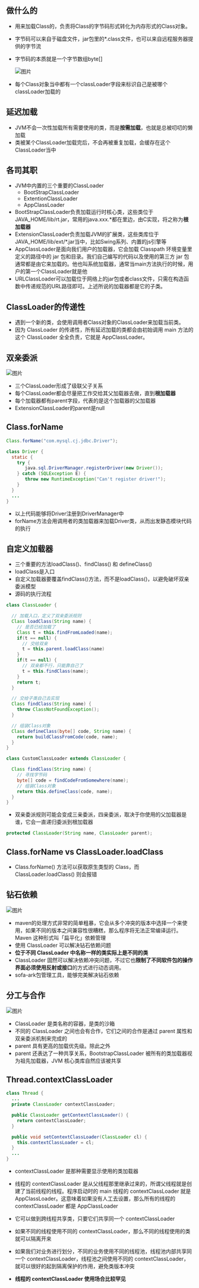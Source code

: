 

## 做什么的

* 用来加载Class的，负责将Class的字节码形式转化为内存形式的Class对象。

* 字节码可以来自于磁盘文件，jar包里的*.class文件，也可以来自远程服务器提供的字节流

* 字节码的本质就是一个字节数组byte[]

  ![图片](ClassLoader/bb.jpeg)
  
* 每个Class对象当中都有一个classLoader字段来标识自己是被哪个classLoader加载的



## 延迟加载

* JVM不会一次性加载所有需要使用的类，而是**按需加载**，也就是总被叨叨的懒加载
* 类被某个ClassLoader加载完后，不会再被重复加载，会缓存在这个ClassLoader当中



## 各司其职

* JVM中内置的三个重要的ClassLoader
  * BootStrapClassLoader
  * ExtentionClassLoader
  * AppClassLoader
* BootStrapClassLoader负责加载运行时核心类，这些类位于JAVA_HOME/lib/rt.jar，常用的java.xxx.*都在里边，由C实现，将之称为**根加载器**
* ExtensionClassLoader负责加载JVM的扩展类，这些类库位于JAVA_HOME/lib/ext/*.jar当中，比如Swing系列、内置的js引擎等
* AppClassLoader是面向我们用户的加载器，它会加载 Classpath 环境变量里定义的路径中的 jar 包和目录。我们自己编写的代码以及使用的第三方 jar 包通常都是由它来加载的。他也叫系统加载器，通常当main方法执行的时候，用户的第一个ClassLoader就是他
* URLClassLoader可以加载位于网络上的jar包或者class文件，只需在构造函数中传递规范的URL路径即可。上述所说的加载器都是它的子类。



## ClassLoader的传递性

* 遇到一个新的类，会使用调用者Class对象的ClassLoader来加载当前类。
* 因为 ClassLoader 的传递性，所有延迟加载的类都会由初始调用 main 方法的这个 ClassLoader 全全负责，它就是 AppClassLoader。



## 双亲委派

![图片](ClassLoader/bb-20190715115306723.jpeg)

* 三个ClassLoader形成了级联父子关系
* 每个ClassLoader都会尽量把工作交给其父加载器去做，直到**根加载器**
* 每个加载器都有parent字段，代表的是这个加载器的父加载器
* ExtensionClassLoader的parent是null



## Class.forName

```java
Class.forName("com.mysql.cj.jdbc.Driver");
```

```java
class Driver {
  static {
    try {
       java.sql.DriverManager.registerDriver(new Driver());
    } catch (SQLException E) {
       throw new RuntimeException("Can't register driver!");
    }
  }
  ...
}
```

* 以上代码能够将Driver注册到DriverManager中
* forName方法会用调用者的类加载器来加载Driver类，从而出发静态模块代码的执行



## 自定义加载器

* 三个重要的方法loadClass()、findClass() 和 defineClass()
* loadClass是入口
* 自定义加载器要覆盖findClass()方法，而不是loadClass()，以避免破坏双亲委派模型
* 源码的执行流程

```java
class ClassLoader {

  // 加载入口，定义了双亲委派规则
  Class loadClass(String name) {
    // 是否已经加载了
    Class t = this.findFromLoaded(name);
    if(t == null) {
      // 交给双亲
      t = this.parent.loadClass(name)
    }
    if(t == null) {
      // 双亲都不行，只能靠自己了
      t = this.findClass(name);
    }
    return t;
  }

  // 交给子类自己去实现
  Class findClass(String name) {
    throw ClassNotFoundException();
  }

  // 组装Class对象
  Class defineClass(byte[] code, String name) {
    return buildClassFromCode(code, name);
  }
}

class CustomClassLoader extends ClassLoader {

  Class findClass(String name) {
    // 寻找字节码
    byte[] code = findCodeFromSomewhere(name);
    // 组装Class对象
    return this.defineClass(code, name);
  }
}
```

* 双亲委派规则可能会变成三亲委派，四亲委派，取决于你使用的父加载器是谁，它会一直递归委派到根加载器

```java
protected ClassLoader(String name, ClassLoader parent);
```



## Class.forName vs ClassLoader.loadClass

* Class.forName() 方法可以获取原生类型的 Class，而 ClassLoader.loadClass() 则会报错



## 钻石依赖

![图片](ClassLoader/bb-20190715140522544.jpeg)



* maven的处理方式非常的简单粗暴，它会从多个冲突的版本中选择一个来使用，如果不同的版本之间兼容性很糟糕，那么程序将无法正常编译运行。Maven 这种形式叫「扁平化」依赖管理
* 使用 ClassLoader 可以解决钻石依赖问题
* **位于不同 ClassLoader 中名称一样的类实际上是不同的类**
* ClassLoader 固然可以解决依赖冲突问题，不过它也**限制了不同软件包的操作界面必须使用反射或接口**的方式进行动态调用。
* sofa-ark包管理工具，能够完美解决钻石依赖



## 分工与合作

![图片](ClassLoader/bb-20190715141121212.jpeg)

* ClassLoader 是类名称的容器，是类的沙箱
* 不同的 ClassLoader 之间也会有合作，它们之间的合作是通过 parent 属性和双亲委派机制来完成的
* parent 具有更高的加载优先级。除此之外
* parent 还表达了一种共享关系，BootstrapClassLoader 被所有的类加载器视为祖先加载器，JVM 核心类库自然应该被共享



## Thread.contextClassLoader

```java
class Thread {
  ...
  private ClassLoader contextClassLoader;

  public ClassLoader getContextClassLoader() {
    return contextClassLoader;
  }

  public void setContextClassLoader(ClassLoader cl) {
    this.contextClassLoader = cl;
  }
  ...
}
```

* contextClassLoader 是那种需要显示使用的类加载器
* 线程的 contextClassLoader 是从父线程那里继承过来的，所谓父线程就是创建了当前线程的线程。程序启动时的 main 线程的 contextClassLoader 就是 AppClassLoader。这意味着如果没有人工去设置，那么所有的线程的 contextClassLoader 都是 AppClassLoader

* 它可以做到跨线程共享类，只要它们共享同一个 contextClassLoader
* 如果不同的线程使用不同的 contextClassLoader，那么不同的线程使用的类就可以隔离开来
* 如果我们对业务进行划分，不同的业务使用不同的线程池，线程池内部共享同一个 contextClassLoader，线程池之间使用不同的 contextClassLoader，就可以很好的起到隔离保护的作用，避免类版本冲突
* **线程的 contextClassLoader 使用场合比较罕见**





















